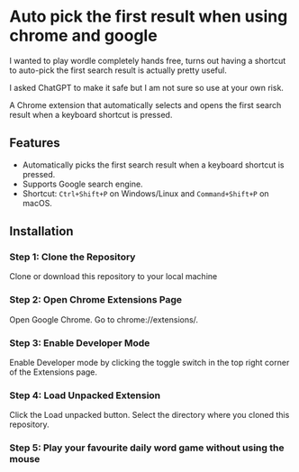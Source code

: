 # Auto pick the first result when using chrome and google
I wanted to play wordle completely hands free, turns out having a shortcut to auto-pick the first search result is actually pretty useful.

I asked ChatGPT to make it safe but I am not sure so use at your own risk. 

A Chrome extension that automatically selects and opens the first search result when a keyboard shortcut is pressed.

## Features

- Automatically picks the first search result when a keyboard shortcut is pressed.
- Supports Google search engine.
- Shortcut: `Ctrl+Shift+P` on Windows/Linux and `Command+Shift+P` on macOS.

## Installation

### Step 1: Clone the Repository

Clone or download this repository to your local machine 

### Step 2: Open Chrome Extensions Page
Open Google Chrome.
Go to chrome://extensions/.

### Step 3: Enable Developer Mode
Enable Developer mode by clicking the toggle switch in the top right corner of the Extensions page.

### Step 4: Load Unpacked Extension
Click the Load unpacked button.
Select the directory where you cloned this repository.

### Step 5: Play your favourite daily word game without using the mouse 
